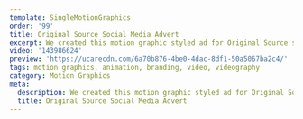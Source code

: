 ```yaml
---
template: SingleMotionGraphics
order: '99'
title: Original Source Social Media Advert
excerpt: We created this motion graphic styled ad for Original Source social media channels.
video: '143986624'
preview: 'https://ucarecdn.com/6a70b876-4be0-4dac-8df1-50a5067ba2c4/'
tags: motion graphics, animation, branding, video, videography
category: Motion Graphics
meta:
  description: We created this motion graphic styled ad for Original Source social media channels.
  title: Original Source Social Media Advert
---
```

